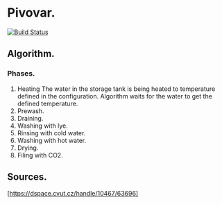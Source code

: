 # Pivovar.

[![Build Status](https://travis-ci.org/jaryn/pivovar.svg?branch=master)](https://travis-ci.org/jaryn/pivovar)

## Algorithm.

### Phases.

1. Heating
The water in the storage tank is being heated to temperature defined in the
configuration. Algorithm waits for the water to get the defined temperature.
2. Prewash.
3. Draining.
4. Washing with lye.
5. Rinsing with cold water.
6. Washing with hot water.
7. Drying.
8. Filing with CO2.

## Sources.
[https://dspace.cvut.cz/handle/10467/63696]
